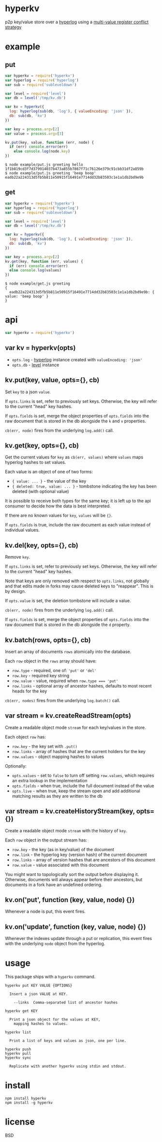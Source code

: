 # hyperkv

p2p key/value store over a [hyperlog][1]
using a [multi-value register conflict strategy][2]

[1]: https://npmjs.com/package/hyperlog
[2]: https://en.wikipedia.org/wiki/Conflict-free_replicated_data_type#Others

# example

## put

``` js
var hyperkv = require('hyperkv')
var hyperlog = require('hyperlog')
var sub = require('subleveldown')

var level = require('level')
var db = level('/tmp/kv.db')

var kv = hyperkv({
  log: hyperlog(sub(db, 'log'), { valueEncoding: 'json' }),
  db: sub(db, 'kv')
})

var key = process.argv[2]
var value = process.argv[3]

kv.put(key, value, function (err, node) {
  if (err) console.error(err)
	else console.log(node.key)
})
```

```
$ node example/put.js greeting hello
1f1b819cd3f7d379914037b473a855b7867f71c76126e379c91cbb31df2a859b
$ node example/put.js greeting 'beep boop'
eadb22a224313d5fb5b811e50915f16491e7714dd32b83503c1e1a1db2bd9e9b
```

## get

``` js
var hyperkv = require('hyperkv')
var hyperlog = require('hyperlog')
var sub = require('subleveldown')

var level = require('level')
var db = level('/tmp/kv.db')

var kv = hyperkv({
  log: hyperlog(sub(db, 'log'), { valueEncoding: 'json' }),
  db: sub(db, 'kv')
})

var key = process.argv[2]
kv.get(key, function (err, values) {
  if (err) console.error(err)
  else console.log(values)
})
```

```
$ node example/get.js greeting
{
  eadb22a224313d5fb5b811e50915f16491e7714dd32b83503c1e1a1db2bd9e9b: { value: 'beep boop' }
}
```

# api

``` js
var hyperkv = require('hyperkv')
```

## var kv = hyperkv(opts)

* `opts.log` - [hyperlog](https://npmjs.org/package/hyperlog) instance created
with `valueEncoding: 'json'`
* `opts.db` - [level](https://npmjs.com/package/level) instance

## kv.put(key, value, opts={}, cb)

Set `key` to a json `value`.

If `opts.links` is set, refer to previously set keys. Otherwise, the key will
refer to the current "head" key hashes.

If `opts.fields` is set, merge the object properties of `opts.fields` into the
raw document that is stored in the db alongside the `k` and `v` properties.

`cb(err, node)` fires from the underlying `log.add()` call.

## kv.get(key, opts={}, cb)

Get the current values for `key` as `cb(err, values)` where `values` maps
hyperlog hashes to set values.

Each value is an object of one of two forms:

- `{ value: ... }` - the value of the key
- `{ deleted: true, value: ... }` - tombstone indicating the key has been deleted (with optional value)

It is possible to receive both types for the same key; it is left up to the api
consumer to decide how the data is best interpreted.

If there are no known values for `key`, `values` will be `{}`.

If `opts.fields` is true, include the raw document as each value instead of
individual values.

## kv.del(key, opts={}, cb)

Remove `key`.

If `opts.links` is set, refer to previously set keys. Otherwise, the key will
refer to the current "head" key hashes.

Note that keys are only removed with respect to `opts.links`, not globally and
that edits made in forks may cause deleted keys to "reappear". This is by
design.

If `opts.value` is set, the deletion tombstone will include a value.

`cb(err, node)` fires from the underlying `log.add()` call.

If `opts.fields` is set, merge the object properties of `opts.fields` into the
raw document that is stored in the db alongside the `d` property.

## kv.batch(rows, opts={}, cb)

Insert an array of documents `rows` atomically into the database.

Each `row` object in the `rows` array should have:

* `row.type` - required, one of: `'put'` or `'del'`
* `row.key` - required key string
* `row.value` - value, required when `row.type === 'put'`
* `row.links` - optional array of ancestor hashes, defaults to most recent heads
for the key

`cb(err, nodes)` fires from the underlying `log.batch()` call.

## var stream = kv.createReadStream(opts)

Create a readable object mode `stream` for each key/values in the store.

Each object `row` has:

* `row.key` - the key set with `.put()`
* `row.links` - array of hashes that are the current holders for the key
* `row.values` - object mapping hashes to values

Optionally:

* `opts.values` - set to `false` to turn off setting `row.values`, which
requires an extra lookup in the implementation
* `opts.fields` - when true, include the full document instead of the value
* `opts.live` - when true, keep the stream open and add additional matching
results as they are written to the db

## var stream = kv.createHistoryStream(key, opts={})

Create a readable object mode `stream` with the history of `key`.

Each `row` object in the output stream has:

* `row.key` - the key (as in key/value) of the document
* `row.link` - the hyperlog key (version hash) of the current document
* `row.links` - array of version hashes that are ancestors of this document
* `row.value` - value associated with this document

You might want to topologically sort the output before displaying it.
Otherwise, documents will always appear before their ancestors, but documents in
a fork have an undefined ordering.

## kv.on('put', function (key, value, node) {})

Whenever a node is put, this event fires.

## kv.on('update', function (key, value, node) {})

Whenever the indexes update through a put or replication, this event fires with
the underlying `node` object from the hyperlog.

# usage

This package ships with a `hyperkv` command.

```
hyperkv put KEY VALUE {OPTIONS}

  Insert a json VALUE at KEY.

	--links  Comma-separated list of ancestor hashes

hyperkv get KEY

  Print a json object for the values at KEY,
	mapping hashes to values.

hyperkv list

  Print a list of keys and values as json, one per line.

hyperkv push
hyperkv pull
hyperkv sync

  Replicate with another hyperkv using stdin and stdout.

```

# install

```
npm install hyperkv
npm install -g hyperkv
```

# license

BSD
